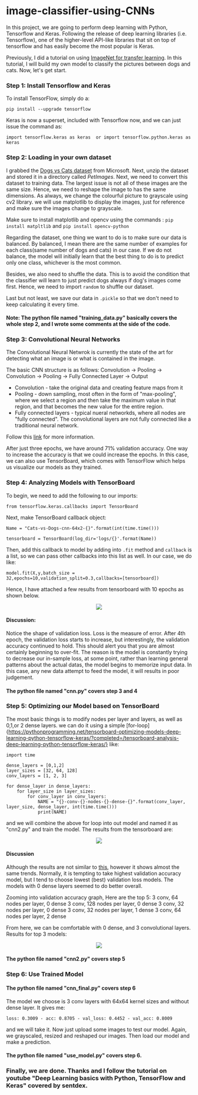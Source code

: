 # image-classifier-using-CNNs

In this project, we are going to perform deep learning with Python, Tensorflow and Keras. Following the release of deep learning libraries (i.e. Tensorflow), one of the higher-level API-like libraries that sit on top of tensorflow and has easily become the most popular is Keras.

Previously, I did a tutorial on using [ImageNet for transfer learning](https://github.com/jackyccl/Image-Classifier-Using-Transfer-Learning). In this tutorial, I will build my own model to classify the pictures between dogs and cats. Now, let's get start.

### Step 1: Install Tensorflow and Keras
To install TensorFlow, simply do a:
```
pip install --upgrade tensorflow
```
Keras is now a superset, included with Tensorflow now, and we can just issue the command as:
```
import tensorflow.keras as keras  or import tensorflow.python.keras as keras 
```

### Step 2: Loading in your own dataset
I grabbed the [Dogs vs Cats dataset](https://www.microsoft.com/en-us/download/confirmation.aspx?id=54765) from Microsoft. Next, unzip the dataset and stored it in a directory called *PetImages*. Next, we need to convert this dataset to training data. The largest issue is not all of these images are the same size. Hence, we need to reshape the image to has the same dimensions. As always, we change the colourful picture to grayscale using cv2 library. we will use matplotlib to display the images, just for reference and make sure the images change to grayscale.

Make sure to install matplotlib and opencv using the commands : ```pip install matpltlib``` and ```pip install opencv-python```

Regarding the dataset, one thing we want to do is to make sure our data is balanced. By balanced, I mean there are the same number of examples for each class(same number of dogs and cats) in our case. If we do not balance, the model will initially learn that the best thing to do is to predict only one class, whichever is the most common. 

Besides, we also need to shuffle the data. This is to avoid the condition that the classifier will learn to just predict dogs always if dog's images come first. Hence, we need to import ```random``` to shuffle our dataset.

Last but not least, we save our data in ```.pickle``` so that we don't need to keep calculating it every time. 

#### Note: The python file named "training_data.py" basically covers the whole step 2, and I wrote some comments at the side of the code. 

### Step 3: Convolutional Neural Networks
The Convolutional Neural Netwrok is currently the state of the art for detecting what an image is or what is contained in the image.

The basic CNN structure is as follows: Convolution -> Pooling -> Convolution -> Pooling -> Fully Connected Layer -> Output
* Convolution - take the original data and creating feature maps from it
* Pooling - down sampling, most often in the form of "max-pooling", where we select a region and then take the maximum value in that region, and that becomes the new value for the entire region.
* Fully connected layers - typical nueral networkds, where all nodes are "fully connected". The convolutional layers are not fully connected like a traditional neural network.

Follow this [link](https://pythonprogramming.net/convolutional-neural-network-deep-learning-python-tensorflow-keras/?completed=/loading-custom-data-deep-learning-python-tensorflow-keras/) for more information.

After just three epochs, we have around 71% validation accuracy. One way to increase the accuracy is that we could increase the epochs.  In this case, we can also use TensorBoard, which comes with TensorFlow which helps us visualize our models as they trained.


### Step 4: Analyzing Models with TensorBoard
To begin, we need to add the following to our imports:
```
from tensorflow.keras.callbacks import TensorBoard
```
Next, make TensorBoard callback object:
```
Name = "Cats-vs-Dogs-cnn-64x2-{}".format(int(time.time()))

tensorboard = TensorBoard(log_dir='logs/{}'.format(Name))
```
Then, add this callback to model by adding into ```.fit``` method and ```callback``` is a list, so we can pass other callbacks into this list as well. In our case, we do like:
```
model.fit(X,y,batch_size = 32,epochs=10,validation_split=0.3,callbacks=[tensorboard])
```

Hence, I have attached a few results from tensorboard with 10 epochs as shown below.
<p align="center"> 
<img src="https://user-images.githubusercontent.com/46767764/51964027-3a1f2e00-24a0-11e9-916e-71850fe09433.png">
</p>

#### Discussion:
Notice the shape of validation loss. Loss is the measure of error. After 4th epoch, the validation loss starts to increase, but interestingly, the validation accuracy continued to hold. This should alert you that you are almost certainly beginning to over-fit. The reason is the model is constantly trying to decrease our in-sample loss, at some point, rather than learning general patterns about the actual datas, the model begins to memorize input data. In this case, any new data attempt to feed the model, it will results in poor judgement.

#### The python file named "cnn.py" covers step 3 and 4

### Step 5: Optimizing our Model based on TensorBoard
The most basic things is to modify nodes per layer and layers, as well as 0,1,or 2 dense layers.
we can do it using a simple [for-loop]{https://pythonprogramming.net/tensorboard-optimizing-models-deep-learning-python-tensorflow-keras/?completed=/tensorboard-analysis-deep-learning-python-tensorflow-keras/} like:

```
import time

dense_layers = [0,1,2]
layer_sizes = [32, 64, 128]
conv_layers = [1, 2, 3]

for dense_layer in dense_layers:
    for layer_size in layer_sizes:
        for conv_layer in conv_layers:
            NAME = "{}-conv-{}-nodes-{}-dense-{}".format(conv_layer, layer_size, dense_layer, int(time.time()))
            print(NAME)
```

and we will combine the above for loop into out model and named it as "cnn2.py" and train the model. The results from the tensorboard are:
<p align="center"> 
<img src="https://user-images.githubusercontent.com/46767764/51964822-a864f000-24a2-11e9-8d04-f023d990f994.png">
</p>

#### Discussion
Although the results are not similar to [this](https://pythonprogramming.net/tensorboard-optimizing-models-deep-learning-python-tensorflow-keras/?completed=/tensorboard-analysis-deep-learning-python-tensorflow-keras/), however it shows almost the same trends. Normally, it is tempting to take highest validation accuracy model, but I tend to choose lowest (best) validation loss models. The models with 0 dense layers seemed to do better overall.

Zooming into validation accuracy graph, Here are the top 5:
3 conv, 64 nodes per layer, 0 dense
3 conv, 128 nodes per layer, 0 dense
3 conv, 32 nodes per layer, 0 dense
3 conv, 32 nodes per layer, 1 dense
3 conv, 64 nodes per layer, 2 dense

From here, we can be comfortable with 0 dense, and 3 convolutional layers. Results for top 3 models:
<p align="center"> 
<img src="https://user-images.githubusercontent.com/46767764/51965493-b4ea4800-24a4-11e9-95f6-28374b9c2f53.png">
</p>

#### The python file named "cnn2.py" covers step 5


### Step 6: Use Trained Model

#### The python file named "cnn_final.py" covers step 6
The model we choose is 3 conv layers with 64x64 kernel sizes and without dense layer. It gives me:
```
loss: 0.3009 - acc: 0.8705 - val_loss: 0.4452 - val_acc: 0.8009
```
and we will take it. Now just upload some images to test our model. Again, we grayscaled, resized and reshaped our images. 
Then load our model and make a prediction.

#### The python file named "use_model.py" covers step 6.

### Finally, we are done. Thanks and I follow the tutorial on youtube "Deep Learning basics with Python, TensorFlow and Keras" covered by sentdex.

